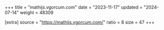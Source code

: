 +++
title = "mathijs.vgorcum.com"
date = "2023-11-17"
updated = "2024-07-14"
weight = 48309

[extra]
source = "https://mathijs.vgorcum.com/"
ratio = 8
size = 47
+++
